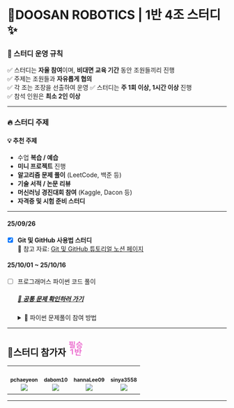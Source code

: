 
# 💯DOOSAN ROBOTICS | 1반 4조 스터디 ✨ 


### 📌 스터디 운영 규칙

✅ 스터디는 **자율 참여**이며, **비대면 교육 기간** 동안 조원들끼리 진행  
✅ 주제는 조원들과 **자유롭게 협의**   
✅ 각 조는 조장을 선출하여 운영 
✅ 스터디는 **주 1회 이상, 1시간 이상** 진행  
✅ 참석 인원은 **최소 2인 이상**  

---

### 🔥 스터디 주제

 #### 💡 추천 주제
- 수업 **복습 / 예습**
- **미니 프로젝트** 진행
- **알고리즘 문제 풀이** (LeetCode, 백준 등)
- **기술 서적 / 논문 리뷰**
- **머신러닝 경진대회 참여** (Kaggle, Dacon 등)
- **자격증 및 시험 준비 스터디**

---
#### 25/09/26
- [x]  **Git 및 GitHub 사용법 스터디**  
📎 참고 자료: [Git 및 GitHub 튜토리얼 노션 페이지](https://www.notion.so/1-Git-27937748289c80a89ffbfa87250d3ee6?source=copy_link)

#### 25/10/01 ~ 25/10/16
- [ ] 프로그래머스 파이썬 코드 풀이
     ##### [📝 공통 문제 확인하러 가기](./problems.md)
     
     <details>
    <summary> 🤔 파이썬 문제풀이 참여 방법  </summary>
     </br>

     #### ✅ 파이썬 공통 문제 규칙 📌
     - 스터디원 모두가 푸는 것(혹은 고민해 보는 것)을 목적으로 하는 **공통 문제** 선정
          ##### 1. 문제 선정
          - 매주 각자 1문제씩 선정
          - 문제 제안자는 **반드시** 해당 문제를 풀어볼 것

          ##### 2️. 문제 풀이 참여
          - 다른 조원들이 공유한 공통 문제 풀이는 선택 가능
          - 단, 스터디 전까지 **문제 해결 방법을 고민하거나 문제를 이해하고 오는 것** 권장

          ##### 3️. 코드 리뷰 스터디 (10/16 이전까지)
          - 스터디 시간에 각자 본인의 공통 문제 풀이 설명 **약 5분**정도 준비하여 참여할 것

     </br>

     ###### ✅ 참여 방법
     1. 이 저장소를 `fork` 한다.
     2. ~~생성된 원격 저장소에 이름 혹은 github ID로 폴더를 생성한다.~~ 📁 4조 조원들 폴더 생성 완료
     3. 생성된 폴더에 자신의 소스코드를 업로드 한다. 
     4. **이때 `commit 규칙`을 지키도록한다!**
     5. 원본 저장소로 `Pull Request`를 한다. (매주 수요일에 Merge 예정)
     6. 다른 사람들의 PR을 보고 자유롭게 코드리뷰를 한다.
     ***주의!! 기존 파일 수정하시면 안됩니다!!*** 개인 폴더 내부만 수정해주세요💚
     </br>

     ###### ✅ .py 파일 이름 작성 규칙
     - 자유롭게 작성 🙂

     </br>

     ###### ✅ commit 규칙
     - Commit message : yy/mm/dd 문제 풀이
     - 예시 : `git commit -m "25/09/29 문제 풀이"`
     

     </br>

     ###### ✅ PR 규칙
     - PR 제목: 이름 / 주차 / 문제 풀이 개수
     - 예시 : `Seunga Kim / 9월 5주차 / 2문제` 
     - (Optional) comment : 자유롭게 작성 가능. 다만, 이번주에 풀었던 문제의 유형 분류가 어떻게 되는지,어떤 문제가 어려웠는지 회고를 작성한다면 개인에게도 도움되고 다른 코드 리뷰어가 참고하기 좋을 것 같습니다.

     </br>

     ###### ✅ (Optional) 폴더 규칙
     ```
     .Study_4
     ├── README.md            # 팀 전체 README.md
     ├── SeungaKim            # 본인 이름으로 개인 디렉토리 생성
     │ ├── README_SK.md       # 개인 README.md (본인이 푼 문제 정보 공유)
     │ ├── [PYT]              # 파이썬 문제 풀이 모음
     │ │ ├── 01_문자출력.py
     │ │ └── 02_각도합치기.py
     │ └── [CV]               # Computer Vision 관련 폴더
     │ └── [DVP]              # DevOps 개인 공부 정리
     | └──[ROS2]              # ROS-2 개인 공부 정리
     ├── HannaLee
     │ ├── README_HN.md       # 개인 README.md
     │ ├── [PYT]              # 파이썬 문제 풀이
     │ │ ├── problem1.py
     │ └── [CV]               # Computer Vision
     │ └── [DVP]              # DevOps
     | └──[ROS2]              # ROS-2
     ├── ChaeyeonPark
     ...
     ```

     ---
     위 규칙은 다음 레포지토리를 참고해서 제작하였습니다. </br>
     - 알고리즘 코딩 테스트 그룹 스터디 [알고리즘 및 코딩 테스트 문제 풀이 챌린지 100](https://github.com/ellynhan/challenge100-codingtest-study)
          

     </details>

---


## 📅스터디 참가자 <img src="imgs/image.png" alt="아이콘1" width="35" height="33" />
<table><tr>
    <td align="center"><a href="https://github.com/pchaeyeon"><img src="https://avatars.githubusercontent.com/u/190123447?v=4" width="100px;" alt=""/>
   <br /><sub><b>pchaeyeon</b><br><img src="https://us-central1-progress-markdown.cloudfunctions.net/progress/7"/></sub></a><br /></td>

   <td align="center"><a href="https://github.com/dabom10"><img src="https://avatars.githubusercontent.com/u/166046744?v=4" width="100px;" alt=""/>
   <br /><sub><b>dabom10</b><br><img src="https://us-central1-progress-markdown.cloudfunctions.net/progress/7"/></sub></a><br /></td>

   <td align="center"><a href="https://github.com/hannaLee09"><img src="https://avatars.githubusercontent.com/u/234184443?v=4" width="100px;" alt=""/>
   <br /><sub><b>hannaLee09</b><br><img src="https://us-central1-progress-markdown.cloudfunctions.net/progress/0"/></sub></a><br /></td>

   <td align="center"><a href="https://github.com/sinya3558"><img src="https://avatars.githubusercontent.com/u/70243358?v=4?s=100" width="100px;" alt=""/>
   <br /><sub><b>sinya3558</b><br><img src="https://us-central1-progress-markdown.cloudfunctions.net/progress/7"/></sub></a><br /></td>
</tr></table>



---
